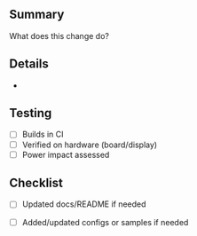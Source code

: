 ## Summary

What does this change do?

## Details

-

## Testing

- [ ] Builds in CI
- [ ] Verified on hardware (board/display)
- [ ] Power impact assessed

## Checklist

- [ ] Updated docs/README if needed
- [ ] Added/updated configs or samples if needed

